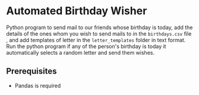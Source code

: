 # Automated Birthday Wisher

Python program to send mail to our friends whose birthday is today, add the details of the ones whom you wish to send mails to in the `birthdays.csv` file , and add templates of letter in the `letter_templates` folder in text format. Run the python program if any of the person's birthday is today it automatically selects a random letter and send them wishes.

## Prerequisites

- Pandas is required
